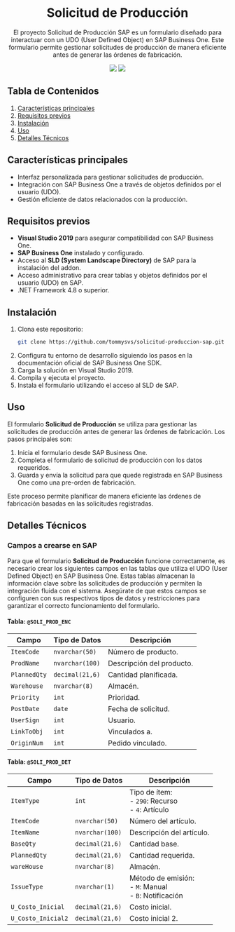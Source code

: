 <div align="center">
  <h1>Solicitud de Producción</h1>
  <p>El proyecto Solicitud de Producción SAP es un formulario diseñado para interactuar con un UDO (User Defined Object) en SAP Business One. Este formulario permite gestionar solicitudes de producción de manera eficiente antes de generar las órdenes de fabricación.</p>
  <img src="https://img.shields.io/badge/versión-0.0.0-blue">
  <img src="https://img.shields.io/github/languages/top/tommysvs/solicitud-produccion-sap">
</div>

## Tabla de Contenidos

1. [Características principales](#características-principales)
2. [Requisitos previos](#requisitos-previos)
3. [Instalación](#instalación)
4. [Uso](#uso)
5. [Detalles Técnicos](#detalles-técnicos)

## Características principales

- Interfaz personalizada para gestionar solicitudes de producción.
- Integración con SAP Business One a través de objetos definidos por el usuario (UDO).
- Gestión eficiente de datos relacionados con la producción.

## Requisitos previos

- **Visual Studio 2019** para asegurar compatibilidad con SAP Business One.
- **SAP Business One** instalado y configurado.
- Acceso al **SLD (System Landscape Directory)** de SAP para la instalación del addon.
- Acceso administrativo para crear tablas y objetos definidos por el usuario (UDO) en SAP.
- .NET Framework 4.8 o superior.

## Instalación

1. Clona este repositorio:
   ```bash
   git clone https://github.com/tommysvs/solicitud-produccion-sap.git
   ```
2. Configura tu entorno de desarrollo siguiendo los pasos en la documentación oficial de SAP Business One SDK.
3. Carga la solución en Visual Studio 2019.
4. Compila y ejecuta el proyecto.
5. Instala el formulario utilizando el acceso al SLD de SAP.

## Uso

El formulario **Solicitud de Producción** se utiliza para gestionar las solicitudes de producción antes de generar las órdenes de fabricación. Los pasos principales son:

1. Inicia el formulario desde SAP Business One.
2. Completa el formulario de solicitud de producción con los datos requeridos.
3. Guarda y envía la solicitud para que quede registrada en SAP Business One como una pre-orden de fabricación.

Este proceso permite planificar de manera eficiente las órdenes de fabricación basadas en las solicitudes registradas.

## Detalles Técnicos

### Campos a crearse en SAP

Para que el formulario **Solicitud de Producción** funcione correctamente, es necesario crear los siguientes campos en las tablas que utiliza el UDO (User Defined Object) en SAP Business One. Estas tablas almacenan la información clave sobre las solicitudes de producción y permiten la integración fluida con el sistema. Asegúrate de que estos campos se configuren con sus respectivos tipos de datos y restricciones para garantizar el correcto funcionamiento del formulario.

#### Tabla: `@SOLI_PROD_ENC`

| **Campo**           | **Tipo de Datos**       | **Descripción**                             |
|----------------------|-------------------------|---------------------------------------------|
| `ItemCode`          | `nvarchar(50)`         | Número de producto.                         |
| `ProdName`          | `nvarchar(100)`        | Descripción del producto.                   |
| `PlannedQty`        | `decimal(21,6)`        | Cantidad planificada.                       |
| `Warehouse`         | `nvarchar(8)`          | Almacén.                                    |
| `Priority`          | `int`                  | Prioridad.                                  |
| `PostDate`          | `date`                 | Fecha de solicitud.                         |
| `UserSign`          | `int`                  | Usuario.                                    |
| `LinkToObj`         | `int`                  | Vinculados a.                               |
| `OriginNum`         | `int`                  | Pedido vinculado.                           |

#### Tabla: `@SOLI_PROD_DET`

| **Campo**           | **Tipo de Datos**       | **Descripción**                             |
|----------------------|-------------------------|---------------------------------------------|
| `ItemType`          | `int`                  | Tipo de ítem:<br> - `290`: Recurso<br> - `4`: Artículo |
| `ItemCode`          | `nvarchar(50)`         | Número del artículo.                        |
| `ItemName`          | `nvarchar(100)`        | Descripción del artículo.                   |
| `BaseQty`           | `decimal(21,6)`        | Cantidad base.                              |
| `PlannedQty`        | `decimal(21,6)`        | Cantidad requerida.                         |
| `wareHouse`         | `nvarchar(8)`          | Almacén.                                    |
| `IssueType`         | `nvarchar(1)`          | Método de emisión:<br> - `M`: Manual<br> - `B`: Notificación |
| `U_Costo_Inicial`   | `decimal(21,6)`        | Costo inicial.                              |
| `U_Costo_Inicial2`  | `decimal(21,6)`        | Costo inicial 2.                            |
